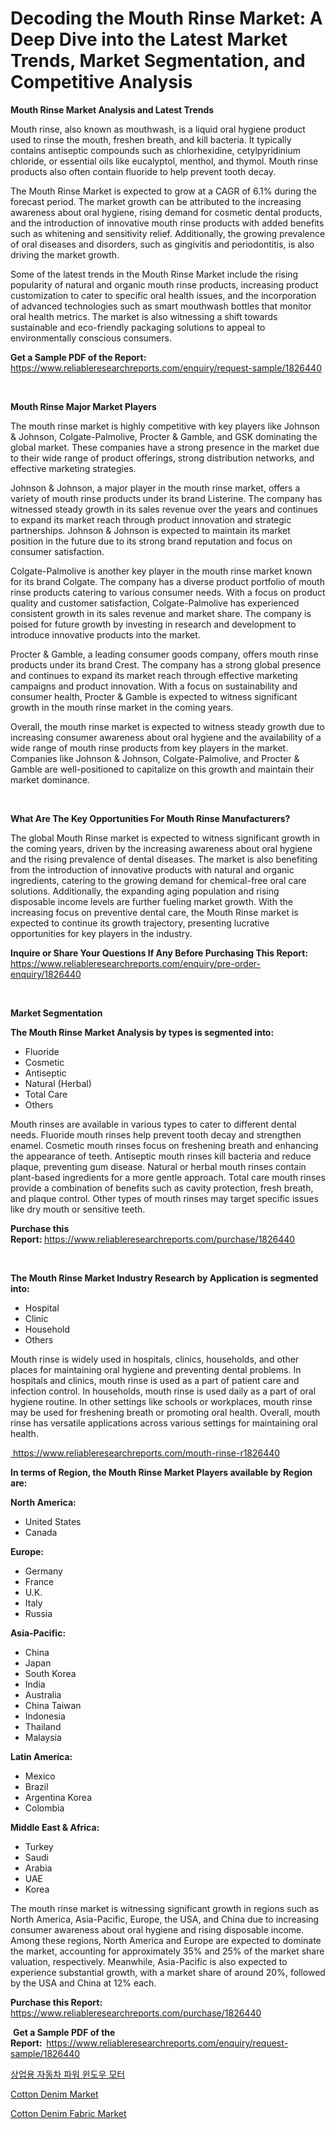 <p><h1>Decoding the Mouth Rinse Market: A Deep Dive into the Latest Market Trends, Market Segmentation, and Competitive Analysis</h1></p><p><strong>Mouth Rinse Market Analysis and Latest Trends</strong></p>
<p><p>Mouth rinse, also known as mouthwash, is a liquid oral hygiene product used to rinse the mouth, freshen breath, and kill bacteria. It typically contains antiseptic compounds such as chlorhexidine, cetylpyridinium chloride, or essential oils like eucalyptol, menthol, and thymol. Mouth rinse products also often contain fluoride to help prevent tooth decay.</p><p>The Mouth Rinse Market is expected to grow at a CAGR of 6.1% during the forecast period. The market growth can be attributed to the increasing awareness about oral hygiene, rising demand for cosmetic dental products, and the introduction of innovative mouth rinse products with added benefits such as whitening and sensitivity relief. Additionally, the growing prevalence of oral diseases and disorders, such as gingivitis and periodontitis, is also driving the market growth.</p><p>Some of the latest trends in the Mouth Rinse Market include the rising popularity of natural and organic mouth rinse products, increasing product customization to cater to specific oral health issues, and the incorporation of advanced technologies such as smart mouthwash bottles that monitor oral health metrics. The market is also witnessing a shift towards sustainable and eco-friendly packaging solutions to appeal to environmentally conscious consumers.</p></p>
<p><strong>Get a Sample PDF of the Report:&nbsp;</strong> <a href="https://www.reliableresearchreports.com/enquiry/request-sample/1826440">https://www.reliableresearchreports.com/enquiry/request-sample/1826440</a></p>
<p>&nbsp;</p>
<p><strong>Mouth Rinse Major Market Players</strong></p>
<p><p>The mouth rinse market is highly competitive with key players like Johnson & Johnson, Colgate-Palmolive, Procter & Gamble, and GSK dominating the global market. These companies have a strong presence in the market due to their wide range of product offerings, strong distribution networks, and effective marketing strategies. </p><p>Johnson & Johnson, a major player in the mouth rinse market, offers a variety of mouth rinse products under its brand Listerine. The company has witnessed steady growth in its sales revenue over the years and continues to expand its market reach through product innovation and strategic partnerships. Johnson & Johnson is expected to maintain its market position in the future due to its strong brand reputation and focus on consumer satisfaction.</p><p>Colgate-Palmolive is another key player in the mouth rinse market known for its brand Colgate. The company has a diverse product portfolio of mouth rinse products catering to various consumer needs. With a focus on product quality and customer satisfaction, Colgate-Palmolive has experienced consistent growth in its sales revenue and market share. The company is poised for future growth by investing in research and development to introduce innovative products into the market.</p><p>Procter & Gamble, a leading consumer goods company, offers mouth rinse products under its brand Crest. The company has a strong global presence and continues to expand its market reach through effective marketing campaigns and product innovation. With a focus on sustainability and consumer health, Procter & Gamble is expected to witness significant growth in the mouth rinse market in the coming years.</p><p>Overall, the mouth rinse market is expected to witness steady growth due to increasing consumer awareness about oral hygiene and the availability of a wide range of mouth rinse products from key players in the market. Companies like Johnson & Johnson, Colgate-Palmolive, and Procter & Gamble are well-positioned to capitalize on this growth and maintain their market dominance.</p></p>
<p>&nbsp;</p>
<p><strong>What Are The Key Opportunities For Mouth Rinse Manufacturers?</strong></p>
<p><p>The global Mouth Rinse market is expected to witness significant growth in the coming years, driven by the increasing awareness about oral hygiene and the rising prevalence of dental diseases. The market is also benefiting from the introduction of innovative products with natural and organic ingredients, catering to the growing demand for chemical-free oral care solutions. Additionally, the expanding aging population and rising disposable income levels are further fueling market growth. With the increasing focus on preventive dental care, the Mouth Rinse market is expected to continue its growth trajectory, presenting lucrative opportunities for key players in the industry.</p></p>
<p><strong>Inquire or Share Your Questions If Any Before Purchasing This Report:</strong> <a href="https://www.reliableresearchreports.com/enquiry/pre-order-enquiry/1826440">https://www.reliableresearchreports.com/enquiry/pre-order-enquiry/1826440</a></p>
<p>&nbsp;</p>
<p><strong>Market Segmentation</strong></p>
<p><strong>The Mouth Rinse Market Analysis by types is segmented into:</strong></p>
<p><ul><li>Fluoride</li><li>Cosmetic</li><li>Antiseptic</li><li>Natural (Herbal)</li><li>Total Care</li><li>Others</li></ul></p>
<p><p>Mouth rinses are available in various types to cater to different dental needs. Fluoride mouth rinses help prevent tooth decay and strengthen enamel. Cosmetic mouth rinses focus on freshening breath and enhancing the appearance of teeth. Antiseptic mouth rinses kill bacteria and reduce plaque, preventing gum disease. Natural or herbal mouth rinses contain plant-based ingredients for a more gentle approach. Total care mouth rinses provide a combination of benefits such as cavity protection, fresh breath, and plaque control. Other types of mouth rinses may target specific issues like dry mouth or sensitive teeth.</p></p>
<p><strong>Purchase this Report:&nbsp;</strong><a href="https://www.reliableresearchreports.com/purchase/1826440">https://www.reliableresearchreports.com/purchase/1826440</a></p>
<p>&nbsp;</p>
<p><strong>The Mouth Rinse Market Industry Research by Application is segmented into:</strong></p>
<p><ul><li>Hospital</li><li>Clinic</li><li>Household</li><li>Others</li></ul></p>
<p><p>Mouth rinse is widely used in hospitals, clinics, households, and other places for maintaining oral hygiene and preventing dental problems. In hospitals and clinics, mouth rinse is used as a part of patient care and infection control. In households, mouth rinse is used daily as a part of oral hygiene routine. In other settings like schools or workplaces, mouth rinse may be used for freshening breath or promoting oral health. Overall, mouth rinse has versatile applications across various settings for maintaining oral health.</p></p>
<p><a href="https://www.reliableresearchreports.com/mouth-rinse-r1826440">&nbsp;https://www.reliableresearchreports.com/mouth-rinse-r1826440</a></p>
<p><strong>In terms of Region, the Mouth Rinse Market Players available by Region are:</strong></p>
<p>
    <p> <strong> North America: </strong>
        <ul>
            <li>United States</li>
            <li>Canada</li>
        </ul>
        </p> 
    <p> <strong> Europe: </strong>
        <ul>
            <li>Germany</li>
            <li>France</li>
            <li>U.K.</li>
            <li>Italy</li>
            <li>Russia</li>
        </ul>
        </p> 
    <p> <strong> Asia-Pacific: </strong>
        <ul>
            <li>China</li>
            <li>Japan</li>
            <li>South Korea</li>
            <li>India</li>
            <li>Australia</li>
            <li>China Taiwan</li>
            <li>Indonesia</li>
            <li>Thailand</li>
            <li>Malaysia</li>
        </ul>
        </p> 
    <p> <strong> Latin America: </strong>
        <ul>
            <li>Mexico</li>
            <li>Brazil</li>
            <li>Argentina Korea</li>
            <li>Colombia</li>
        </ul>
        </p> 
    <p> <strong> Middle East & Africa: </strong>
        <ul>
            <li>Turkey</li>
            <li>Saudi</li>
            <li>Arabia</li>
            <li>UAE</li>
            <li>Korea</li>
        </ul>
    </p>
    </p>
<p><p>The mouth rinse market is witnessing significant growth in regions such as North America, Asia-Pacific, Europe, the USA, and China due to increasing consumer awareness about oral hygiene and rising disposable income. Among these regions, North America and Europe are expected to dominate the market, accounting for approximately 35% and 25% of the market share valuation, respectively. Meanwhile, Asia-Pacific is also expected to experience substantial growth, with a market share of around 20%, followed by the USA and China at 12% each.</p></p>
<p><strong>Purchase this Report: </strong><a href="https://www.reliableresearchreports.com/purchase/1826440">https://www.reliableresearchreports.com/purchase/1826440</a></p>
<p>&nbsp;<strong>Get a Sample PDF of the Report:&nbsp;&nbsp;</strong><a href="https://www.reliableresearchreports.com/enquiry/request-sample/1826440">https://www.reliableresearchreports.com/enquiry/request-sample/1826440</a></p>
<p><strong></strong></p>
<p><p><a href="https://github.com/solomonbode85/Market-Research-Report-List-1/blob/main/4151619149125.md">상업용 자동차 파워 윈도우 모터</a></p><p><a href="https://github.com/AKSHATREPORTPRIME/Market-Research-Report-List-5/blob/main/cotton-denim-market.md">Cotton Denim Market</a></p><p><a href="https://github.com/riwar777/Market-Research-Report-List-1/blob/main/cotton-denim-fabric-market.md">Cotton Denim Fabric Market</a></p></p>